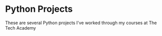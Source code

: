 # Python Projects

These are several Python projects I've worked through my courses at The Tech Academy
 

